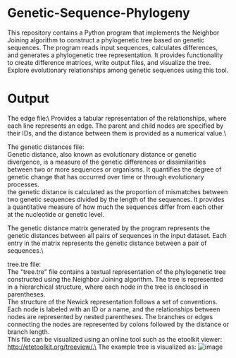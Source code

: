 # Genetic-Sequence-Phylogeny
This repository contains a Python program that implements the Neighbor Joining algorithm to construct a phylogenetic tree based on genetic sequences. The program reads input sequences, calculates differences, and generates a phylogenetic tree representation. It provides functionality to create difference matrices, write output files, and visualize the tree. Explore evolutionary relationships among genetic sequences using this tool.

# Output
The edge file:\ 
Provides a tabular representation of the relationships, where each line represents an edge. The parent and child nodes are specified by their IDs, and the distance between them is provided as a numerical value.\

The genetic distances file:\
Genetic distance, also known as evolutionary distance or genetic divergence, is a measure of the genetic differences or dissimilarities between two or more sequences or organisms. It quantifies the degree of genetic change that has occurred over time or through evolutionary processes.\
the genetic distance is calculated as the proportion of mismatches between two genetic sequences divided by the length of the sequences. It provides a quantitative measure of how much the sequences differ from each other at the nucleotide or genetic level.

The genetic distance matrix generated by the program represents the genetic distances between all pairs of sequences in the input dataset. Each entry in the matrix represents the genetic distance between a pair of sequences.\

tree.tre file:\
The "tree.tre" file contains a textual representation of the phylogenetic tree constructed using the Neighbor Joining algorithm. The tree is represented in a hierarchical structure, where each node in the tree is enclosed in parentheses.\
The structure of the Newick representation follows a set of conventions. Each node is labeled with an ID or a name, and the relationships between nodes are represented by nested parentheses. The branches or edges connecting the nodes are represented by colons followed by the distance or branch length.\
This file can be visualized using an online tool such as the etoolkit viewer: http://etetoolkit.org/treeview/.\
The example tree is visualized as:
![image](https://github.com/RLimond/Genetic-Sequence-Phylogeny/assets/129456338/0f1632a3-aa63-440a-b14e-301b3c2c7981)

